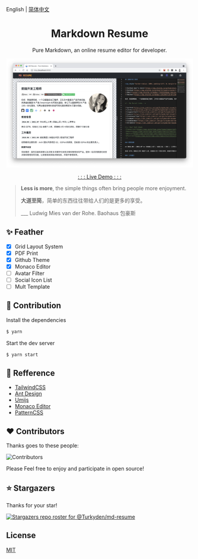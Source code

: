 English | [简体中文](./README_cn-zh.md)

<h1 align="center">Markdown Resume</h1>

<p align="center">Pure Markdown, an online resume editor for developer.

</p>

![screenshot](./screenshot.png)

<p align="center"><a href="https://md-resume.vercel.app" target="_blank">: : : Live Demo : : :</a></p>

> **Less is more**, the simple things often bring people more enjoyment.
>
> **大道至简**，简单的东西往往带给人们的是更多的享受。
>
> \_\_\_ Ludwig Mies van der Rohe. Baohaus 包豪斯

## ✨ Feather

- [x] Grid Layout System
- [x] PDF Print
- [x] Github Theme
- [x] Monaco Editor
- [ ] Avatar Filter
- [ ] Social Icon List
- [ ] Mult Template

## 🔨 Contribution

Install the dependencies

```bash
$ yarn
```

Start the dev server

```bash
$ yarn start
```

## 🔖 Refference

- [TailwindCSS](http://watermark.dxcweb.com/)
- [Ant Design](https://github.com/bokuweb/react-rnd)
- [Umijs](http://watermark.dxcweb.com/)
- [Monaco Editor](https://github.com/pansyjs/react-components/tree/master/packages/watermark)
- [PatternCSS](https://bansal.io/pattern-css)

## ❤️ Contributors

Thanks goes to these people:

![Contributors](https://contrib.rocks/image?repo=Turkyden/md-resume)

Please Feel free to enjoy and participate in open source!

## ⭐ Stargazers

Thanks for your star!

[![Stargazers repo roster for @Turkyden/md-resume](https://reporoster.com/stars/Turkyden/md-resume)](https://github.com/Turkyden/md-resume/stargazers)

## License

[MIT](./LICENSE)
